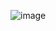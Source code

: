 ![image](https://github.com/pmelga01/spherical-environment-mapping/assets/79951993/d76c2885-2854-4184-960e-1ff47fc33751)
